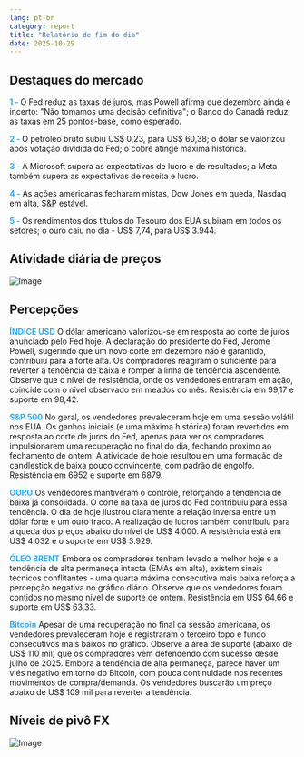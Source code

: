 ```yaml
---
lang: pt-br
category: report
title: "Relatório de fim do dia"
date: 2025-10-29
---
```



<h2>Destaques do mercado</h2>
<strong style="color: #2caef7;">1 - </strong> O Fed reduz as taxas de juros, mas Powell afirma que dezembro ainda é incerto: "Não tomamos uma decisão definitiva"; o Banco do Canadá reduz as taxas em 25 pontos-base, como esperado.


<strong style="color: #2caef7;">2 - </strong> O petróleo bruto subiu US$ 0,23, para US$ 60,38; o dólar se valorizou após votação dividida do Fed; o cobre atinge máxima histórica.

<strong style="color: #2caef7;">3 - </strong> A Microsoft supera as expectativas de lucro e de resultados; a Meta também supera as expectativas de receita e lucro.

<strong style="color: #2caef7;">4 - </strong> As ações americanas fecharam mistas, Dow Jones em queda, Nasdaq em alta, S&P estável.

<strong style="color: #2caef7;">5 - </strong> Os rendimentos dos títulos do Tesouro dos EUA subiram em todos os setores; o ouro caiu no dia - US$ 7,74, para US$ 3.944.





<h2>Atividade diária de preços</h2>
<img src="https://markleighedu.github.io/img/Oct-2025/29-Oct-2025/price.jpg" alt="Image"/>

<h2>Percepções</h2>
<strong style="color: #2caef7;">ÍNDICE USD</strong> O dólar americano valorizou-se em resposta ao corte de juros anunciado pelo Fed hoje. A declaração do presidente do Fed, Jerome Powell, sugerindo que um novo corte em dezembro não é garantido, contribuiu para a forte alta. Os compradores reagiram o suficiente para reverter a tendência de baixa e romper a linha de tendência ascendente. Observe que o nível de resistência, onde os vendedores entraram em ação, coincide com o nível observado em meados do mês. Resistência em 99,17 e suporte em 98,42.

<strong style="color: #2caef7;">S&P 500</strong> No geral, os vendedores prevaleceram hoje em uma sessão volátil nos EUA. Os ganhos iniciais (e uma máxima histórica) foram revertidos em resposta ao corte de juros do Fed, apenas para ver os compradores impulsionarem uma recuperação no final do dia, fechando próximo ao fechamento de ontem. A atividade de hoje resultou em uma formação de candlestick de baixa pouco convincente, com padrão de engolfo. Resistência em 6952 e suporte em 6879.

<strong style="color: #2caef7;">OURO</strong> Os vendedores mantiveram o controle, reforçando a tendência de baixa já consolidada. O corte na taxa de juros do Fed contribuiu para essa tendência. O dia de hoje ilustrou claramente a relação inversa entre um dólar forte e um ouro fraco. A realização de lucros também contribuiu para a queda dos preços abaixo do nível de US$ 4.000. A resistência está em US$ 4.032 e o suporte em US$ 3.929.

<strong style="color: #2caef7;">ÓLEO BRENT</strong> Embora os compradores tenham levado a melhor hoje e a tendência de alta permaneça intacta (EMAs em alta), existem sinais técnicos conflitantes - uma quarta máxima consecutiva mais baixa reforça a percepção negativa no gráfico diário. Observe que os vendedores foram contidos no mesmo nível de suporte de ontem. Resistência em US$ 64,66 e suporte em US$ 63,33.

<strong style="color: #2caef7;">Bitcoin</strong> Apesar de uma recuperação no final da sessão americana, os vendedores prevaleceram hoje e registraram o terceiro topo e fundo consecutivos mais baixos no gráfico. Observe a área de suporte (abaixo de US$ 110 mil) que os compradores vêm defendendo com sucesso desde julho de 2025. Embora a tendência de alta permaneça, parece haver um viés negativo em torno do Bitcoin, com pouca continuidade nos recentes movimentos de compra/demanda. Os vendedores buscarão um preço abaixo de US$ 109 mil para reverter a tendência.



<h2>Níveis de pivô FX</h2>
<img src="https://markleighedu.github.io/img/Oct-2025/29-Oct-2025/pivot.jpg" alt="Image"/>